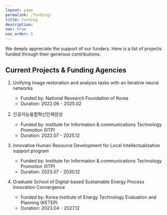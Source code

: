 ```yaml
---
layout: page
permalink: /funding/
title: Funding
description: 
nav: true
nav_order: 5
---
```


We deeply appreciate the support of our funders. Here is a list of projects funded through their generous contributions.

## Current Projects & Funding Agencies

1. Unifying image restoration and analysis tasks with an iterative neural networks 
    - Funded by: National Research Foundation of Korea
    - Duration: 2022.06 - 2025.02 


2. 인공지능융합혁신인재양성
    - Funded by: Institute for Information & communications Technology Promotion (IITP)
    - Duration: 2022.07 - 2025.12

      
3. Innovative Human Resource Development for Local Intellectualization support program
    - Funded by: Institute for Information & communications Technology Promotion (IITP)
    - Duration: 2023.07 - 2030.12

      
4. Graduate School of Digital-based Sustainable Energy Process Innovation Convergence 
    - Funded by: Korea Institute of Energy Technology Evaluation and Planning (KETEP)
    - Duration: 2023.04 - 2027.12

  
